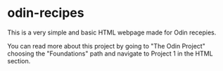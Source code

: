 # odin-recipes
This is a very simple and basic HTML webpage made for Odin recepies.

You can read more about this project by going to "The Odin Project" choosing the "Foundations" path and navigate to Project 1 in the HTML section.